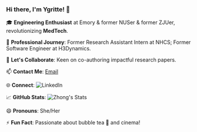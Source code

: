 
<!--
**ygritte723/ygritte723** is a ✨ _special_ ✨ repository because its `README.md` (this file) appears on your GitHub profile.

Here are some ideas to get you started:

- 🔭 I’m currently working on ...
- 🌱 I’m currently learning ...
- 👯 I’m looking to collaborate on ...
- 🤔 I’m looking for help with ...
- 💬 Ask me about ...
- 📫 How to reach me: ...
- 😄 Pronouns: ...
- ⚡ Fun fact: ...
-->

### Hi there, I'm Ygritte! 👋

🎓 **Engineering Enthusiast** at Emory & former NUSer & former ZJUer, revolutionizing **MedTech**.

🔬 **Professional Journey**: Former Research Assistant Intern at NHCS; Former Software Engineer at H3Dynamics.

👯 **Let's Collaborate**: Keen on co-authoring impactful research papers.

📫 **Contact Me**: [Email](mailto:ygritte0723@gmail.com)

🌐 **Connect**: ![LinkedIn](https://img.shields.io/badge/-LinkedIn-blue?style=flat&logo=LinkedIn&link=https://www.linkedin.com/in/xinliu-zhong)

📈 **GitHub Stats**: ![Zhong's Stats](https://github-readme-stats.vercel.app/api?username=ygritte723&show_icons=true&theme=tokyonight)

😄 **Pronouns**: She/Her

⚡ **Fun Fact**: Passionate about bubble tea 🧋 and cinema!


